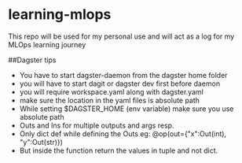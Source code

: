 # learning-mlops

This repo will be used for my personal use and will act as a log for my MLOps learning journey

##Dagster tips
- You have to start dagster-daemon from the dagster home folder
- you will have to start dagit or dagster dev first before daemon
- you will require workspace.yaml along with dagster.yaml
- make sure the location in the yaml files is absolute path
- While setting $DAGSTER_HOME (env variable) make sure you use absolute path
- Outs and Ins for multiple outputs and args resp.
- Only dict def while defining the Outs eg: @op(out={"x":Out(int), "y":Out(str)})
- But inside the function return the values in tuple and not dict.

